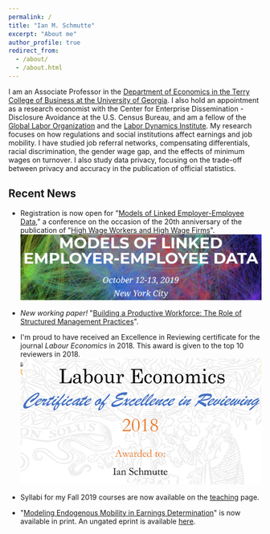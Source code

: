 ```yaml
---
permalink: /
title: "Ian M. Schmutte"
excerpt: "About me"
author_profile: true
redirect_from: 
  - /about/
  - /about.html
---
```


I am an Associate Professor in the [Department of Economics in the Terry College of Business at the University of Georgia](http://www.terry.uga.edu/academics/offices/economics/). I also hold an appointment as a research economist with the Center for Enterprise Dissemination - Disclosure Avoidance at the U.S. Census Bureau, and am a fellow of the [Global Labor Organization](https://glabor.org/wp/) and the [Labor Dynamics Institute](https://www.ilr.cornell.edu/labor-dynamics-institute). My research focuses on how regulations and social institutions affect earnings and job mobility. I have studied job referral networks, compensating differentials, racial discrimination, the gender wage gap, and the effects of minimum wages on turnover. I also study data privacy, focusing on the trade-off between privacy and accuracy in the publication of official statistics.

## Recent News

* Registration is now open for "[Models of Linked Employer-Employee Data](https://labordynamicsinstitute.github.io/leed-conference-2019/)," a conference on the occasion of the 20th anniversary of the publication of "[High Wage Workers and High Wage Firms](https://www.jstor.org/stable/2999586)".
![Image for LEED Conference](/images/leed_conference.png "Logo Title Text 1")

* *New working paper!* "[Building a Productive Workforce: The Role of Structured Management Practices](/workingpapers/2019-08-13-MGMT)".

* I'm proud to have received an Excellence in Reviewing certificate for the journal *Labour Economics* in 2018. This award is given to the top 10 reviewers in 2018.
![Labour Economics Excellence in Reviewing certificate](/images/labour_econ_referee_certificate_2018.png "Text")

* Syllabi for my Fall 2019 courses are now available on the [teaching](/teaching/) page.

* "[Modeling Endogenous Mobility in Earnings Determination](/research/2019-06-22-endmob)" is now available in print. An ungated eprint is available [here](https://www.tandfonline.com/eprint/MbWRiUx3fGjBZTrHVAuc/full?target=10.1080/07350015.2017.1356727). 